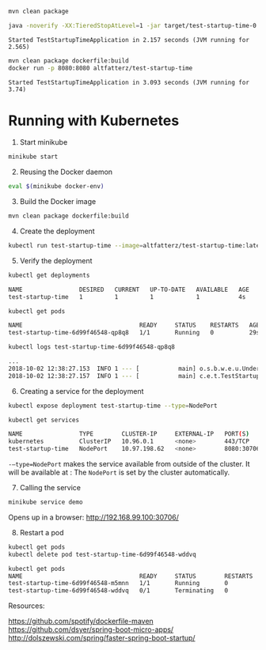 ```bash
mvn clean package
```

```bash
java -noverify -XX:TieredStopAtLevel=1 -jar target/test-startup-time-0.0.1-SNAPSHOT.jar
```

```
Started TestStartupTimeApplication in 2.157 seconds (JVM running for 2.565)
```

```bash
mvn clean package dockerfile:build
docker run -p 8080:8080 altfatterz/test-startup-time
```

```
Started TestStartupTimeApplication in 3.093 seconds (JVM running for 3.74)
```

# Running with Kubernetes

1. Start minikube

```bash
minikube start
```

2. Reusing  the Docker daemon

```bash
eval $(minikube docker-env)
```

3. Build the Docker image

```bash
mvn clean package dockerfile:build
```

4. Create the deployment

```bash
kubectl run test-startup-time --image=altfatterz/test-startup-time:latest --port=8080 --image-pull-policy Never
```

5. Verify the deployment

```bash
kubectl get deployments

NAME                DESIRED   CURRENT   UP-TO-DATE   AVAILABLE   AGE
test-startup-time   1         1         1            1           4s
```

```bash
kubectl get pods

NAME                                 READY     STATUS    RESTARTS   AGE
test-startup-time-6d99f46548-qp8q8   1/1       Running   0          29s
```

```bash
kubectl logs test-startup-time-6d99f46548-qp8q8

...
2018-10-02 12:38:27.153  INFO 1 --- [           main] o.s.b.w.e.u.UndertowServletWebServer     : Undertow started on port(s) 8080 (http) with context path ''
2018-10-02 12:38:27.157  INFO 1 --- [           main] c.e.t.TestStartupTimeApplication         : Started TestStartupTimeApplication in 5.33 seconds (JVM running for 6.088)
```

6. Creating a service for the deployment

```bash
kubectl expose deployment test-startup-time --type=NodePort
```

```bash
kubectl get services

NAME                TYPE        CLUSTER-IP     EXTERNAL-IP   PORT(S)          AGE
kubernetes          ClusterIP   10.96.0.1      <none>        443/TCP          1d
test-startup-time   NodePort    10.97.198.62   <none>        8080:30706/TCP   5s
```

`-–type=NodePort` makes the service available from outside of the cluster. It will be available at <NodeIP>:<NodePort>
The `NodePort` is set by the cluster automatically.

7. Calling the service

```bash
minikube service demo
```
Opens up in a browser: http://192.168.99.100:30706/


8. Restart a pod

```bash
kubectl get pods
kubectl delete pod test-startup-time-6d99f46548-wddvq

kubectl get pods
NAME                                 READY     STATUS        RESTARTS   AGE
test-startup-time-6d99f46548-m5mnn   1/1       Running       0          8s
test-startup-time-6d99f46548-wddvq   0/1       Terminating   0          12m
```

Resources:

https://github.com/spotify/dockerfile-maven
https://github.com/dsyer/spring-boot-micro-apps/
http://dolszewski.com/spring/faster-spring-boot-startup/


